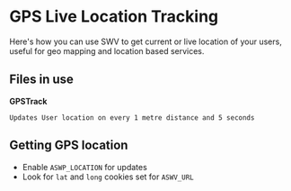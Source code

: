 # GPS Live Location Tracking

Here's how you can use SWV to get current or live location of your users, useful for geo mapping and location based services.

## Files in use

**GPSTrack**
```
Updates User location on every 1 metre distance and 5 seconds
```

## Getting GPS location
* Enable `ASWP_LOCATION` for updates
* Look for `lat` and `long` cookies set for `ASWV_URL`
